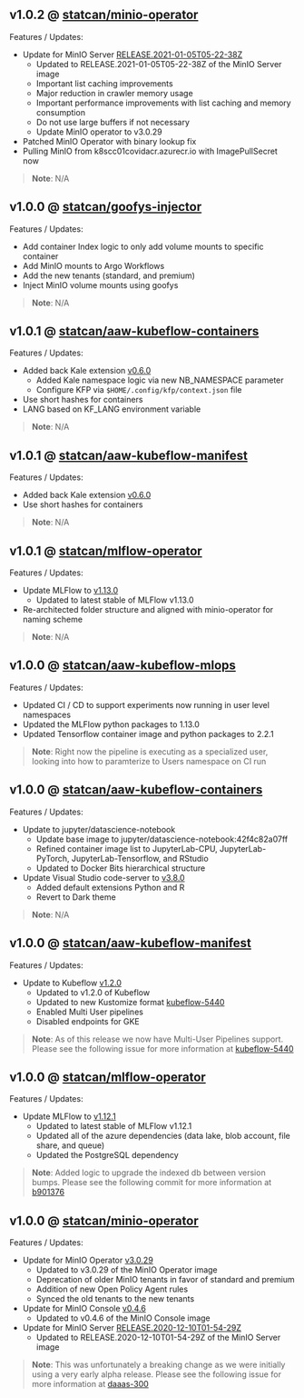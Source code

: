 ## v1.0.2 @ [statcan/minio-operator](https://github.com/statcan/minio-operator/releases/tag/v1.0.2)

Features / Updates:

- Update for MinIO Server [RELEASE.2021-01-05T05-22-38Z](https://github.com/minio/minio/tree/RELEASE.2021-01-05T05-22-38Z)
  - Updated to RELEASE.2021-01-05T05-22-38Z of the MinIO Server image
  - Important list caching improvements
  - Major reduction in crawler memory usage
  - Important performance improvements with list caching and memory consumption
  - Do not use large buffers if not necessary
  - Update MinIO operator to v3.0.29
- Patched MinIO Operator with binary lookup fix
- Pulling MinIO from k8scc01covidacr.azurecr.io with ImagePullSecret now

> **Note**: N/A

## v1.0.0 @ [statcan/goofys-injector](https://github.com/statcan/goofys-injector/releases/tag/v1.0.0)

Features / Updates:

- Add container Index logic to only add volume mounts to specific container
- Add MinIO mounts to Argo Workflows
- Add the new tenants (standard, and premium)
- Inject MinIO volume mounts using goofys

> **Note**: N/A

## v1.0.1 @ [statcan/aaw-kubeflow-containers](https://github.com/statcan/aaw-kubeflow-containers/releases/tag/v1.0.1)

Features / Updates:

- Added back Kale extension [v0.6.0](https://github.com/kubeflow-kale/kale/releases/tag/v0.6.0)
  - Added Kale namespace logic via new NB_NAMESPACE parameter
  - Configure KFP via `$HOME/.config/kfp/context.json` file
- Use short hashes for containers
- LANG based on KF_LANG environment variable

> **Note**: N/A

## v1.0.1 @ [statcan/aaw-kubeflow-manifest](https://github.com/statcan/aaw-kubeflow-manifest/releases/tag/v1.0.1)

Features / Updates:

- Added back Kale extension [v0.6.0](https://github.com/kubeflow-kale/kale/releases/tag/v0.6.0)
- Use short hashes for containers

> **Note**: N/A

## v1.0.1 @ [statcan/mlflow-operator](https://github.com/statcan/mlflow-operator/releases/tag/v1.0.1)

Features / Updates:

- Update MLFlow to [v1.13.0](https://github.com/mlflow/mlflow/releases/tag/v1.13.0)
  - Updated to latest stable of MLFlow v1.13.0
- Re-architected folder structure and aligned with minio-operator for naming scheme

> **Note**: N/A

## v1.0.0 @ [statcan/aaw-kubeflow-mlops](https://github.com/statcan/aaw-kubeflow-mlops/releases/tag/v1.0.0)

Features / Updates:

- Updated CI / CD to support experiments now running in user level namespaces
- Updated the MLFlow python packages to 1.13.0
- Updated Tensorflow container image and python packages to 2.2.1

> **Note**: Right now the pipeline is executing as a specialized user, looking into how to paramterize to Users namespace on CI run

## v1.0.0 @ [statcan/aaw-kubeflow-containers](https://github.com/statcan/aaw-kubeflow-containers/releases/tag/v1.0.0)

Features / Updates:

- Update to jupyter/datascience-notebook
  - Update base image to jupyter/datascience-notebook:42f4c82a07ff
  - Refined container image list to JupyterLab-CPU, JupyterLab-PyTorch, JupyterLab-Tensorflow, and RStudio
  - Updated to Docker Bits hierarchical structure
- Update Visual Studio code-server to [v3.8.0](https://github.com/cdr/code-server/releases/tag/v3.8.0)
  - Added default extensions Python and R
  - Revert to Dark theme

> **Note**: N/A

## v1.0.0 @ [statcan/aaw-kubeflow-manifest](https://github.com/statcan/aaw-kubeflow-manifest/releases/tag/v1.0.0)

Features / Updates:

- Update to Kubeflow [v1.2.0](https://github.com/kubeflow/kubeflow/releases/tag/v1.2.0)
  - Updated to v1.2.0 of Kubeflow
  - Updated to new Kustomize format [kubeflow-5440](https://github.com/kubeflow/kubeflow/issues/5440)
  - Enabled Multi User pipelines
  - Disabled endpoints for GKE

> **Note**: As of this release we now have Multi-User Pipelines support. Please see the following issue for more information at [kubeflow-5440](https://github.com/kubeflow/kubeflow/issues/5440)

## v1.0.0 @ [statcan/mlflow-operator](https://github.com/statcan/mlflow-operator/releases/tag/v1.0.0)

Features / Updates:

- Update MLFlow to [v1.12.1](https://github.com/mlflow/mlflow/releases/tag/v1.12.1)
  - Updated to latest stable of MLFlow v1.12.1
  - Updated all of the azure dependencies (data lake, blob account, file share, and queue)
  - Updated the PostgreSQL dependency

> **Note**: Added logic to upgrade the indexed db between version bumps. Please see the following commit for more information at [b901376](https://github.com/StatCan/mlflow-operator/commit/b90137648d7d8c0751eed17b0a4ce5e637400f8a)

## v1.0.0 @ [statcan/minio-operator](https://github.com/statcan/minio-operator/releases/tag/v1.0.0)

Features / Updates:

- Update for MinIO Operator [v3.0.29](https://github.com/minio/operator/releases/tag/v3.0.29)
  - Updated to v3.0.29 of the MinIO Operator image
  - Deprecation of older MinIO tenants in favor of standard and premium
  - Addition of new Open Policy Agent rules
  - Synced the old tenants to the new tenants
- Update for MinIO Console [v0.4.6](https://github.com/minio/console/releases/tag/v0.4.6)
  - Updated to v0.4.6 of the MinIO Console image
- Update for MinIO Server [RELEASE.2020-12-10T01-54-29Z](https://github.com/minio/minio/tree/RELEASE.2020-12-10T01-54-29Z)
  - Updated to RELEASE.2020-12-10T01-54-29Z of the MinIO Server image

> **Note**: This was unfortunately a breaking change as we were initially using a very early alpha release. Please see the following issue for more information at [daaas-300](https://github.com/StatCan/daaas/issues/300)
